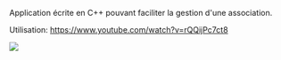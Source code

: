 Application écrite en C++ pouvant faciliter la gestion d'une association.

Utilisation: https://www.youtube.com/watch?v=rQQijPc7ct8

![](https://gitlab.com/opc0de/gestionasso/raw/master/bdd/class%20diagram.png?inline=false)